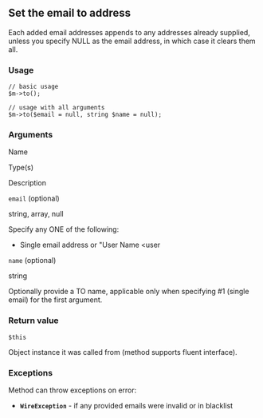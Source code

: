 Set the email to address
------------------------

Each added email addresses appends to any addresses already supplied, unless you specify NULL as the email address, in which case it clears them all.

### Usage

    // basic usage
    $m->to();
    
    // usage with all arguments
    $m->to($email = null, string $name = null);

### Arguments

Name

Type(s)

Description

`email` (optional)

string, array, null

Specify any ONE of the following:

*   Single email address or "User Name <user

`name` (optional)

string

Optionally provide a TO name, applicable only when specifying #1 (single email) for the first argument.

### Return value

`$this`

Object instance it was called from (method supports fluent interface).

### Exceptions

Method can throw exceptions on error:

*   **`WireException`** - if any provided emails were invalid or in blacklist
    

